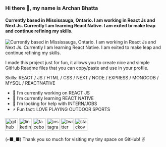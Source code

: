 ### Hi there 👋, my name is Archan Bhatta
#### Currently based in Mississauga, Ontario. I am working in React Js and Next Js. Currently I am learning React Native. I am exited to make leap and continue refining my skills.
![Currently based in Mississauga, Ontario. I am working in React Js and Next Js. Currently I am learning React Native. I am exited to make leap and continue refining my skills.](https://i.redd.it/n93k6oc2wab71.png)

I made this project just for fun, it allows you to create nice and simple GitHub Readme files that you can copy/paste and use in your profile.

Skills: REACT / JS / HTML / CSS / NEXT / NODE / EXPRESS / MONGODB / MYSQL / REACTNATIVE

- 🔭 I’m currently working on REACT JS 
- 🌱 I’m currently learning REACT NATIVE 
- 🤔 I’m looking for help with INTERN/JOBS 
- ⚡ Fun fact: LOVE PLAYING OUTDOOR SPORTS 


[<img src='https://cdn.jsdelivr.net/npm/simple-icons@3.0.1/icons/github.svg' alt='github' height='40'>](https://github.com/https://github.com/archanme1)  [<img src='https://cdn.jsdelivr.net/npm/simple-icons@3.0.1/icons/linkedin.svg' alt='linkedin' height='40'>](https://www.linkedin.com/in/linkedin.com/in/archan-bhatta-249275170/)  [<img src='https://cdn.jsdelivr.net/npm/simple-icons@3.0.1/icons/facebook.svg' alt='facebook' height='40'>](https://www.facebook.com/https://www.facebook.com/archanme1)  [<img src='https://cdn.jsdelivr.net/npm/simple-icons@3.0.1/icons/instagram.svg' alt='instagram' height='40'>](https://www.instagram.com/https://www.instagram.com/archanme1//)  [<img src='https://cdn.jsdelivr.net/npm/simple-icons@3.0.1/icons/twitter.svg' alt='twitter' height='40'>](https://twitter.com/https://twitter.com/archanme1)  [<img src='https://cdn.jsdelivr.net/npm/simple-icons@3.0.1/icons/stackoverflow.svg' alt='stackoverflow' height='40'>](https://stackoverflow.com/users/https://stackoverflow.com/users/16323544/archan-bhatta)  


(⌐■_■) Thank you so much for visiting my tiny space on GitHub! ✌️ 

